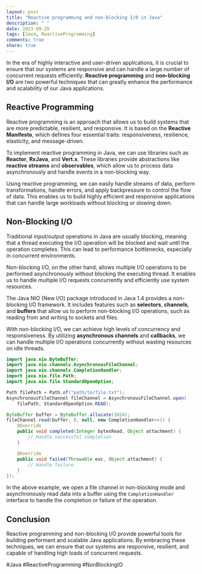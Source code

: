 ```yaml
---
layout: post
title: "Reactive programming and non-blocking I/O in Java"
description: " "
date: 2023-09-29
tags: [Java, ReactiveProgramming]
comments: true
share: true
---
```


In the era of highly interactive and user-driven applications, it is crucial to ensure that our systems are responsive and can handle a large number of concurrent requests efficiently. **Reactive programming** and **non-blocking I/O** are two powerful techniques that can greatly enhance the performance and scalability of our Java applications.

## Reactive Programming

Reactive programming is an approach that allows us to build systems that are more predictable, resilient, and responsive. It is based on the **Reactive Manifesto**, which defines four essential traits: responsiveness, resilience, elasticity, and message-driven.

To implement reactive programming in Java, we can use libraries such as **Reactor**, **RxJava**, and **Vert.x**. These libraries provide abstractions like **reactive streams** and **observables**, which allow us to process data asynchronously and handle events in a non-blocking way.

Using reactive programming, we can easily handle streams of data, perform transformations, handle errors, and apply backpressure to control the flow of data. This enables us to build highly efficient and responsive applications that can handle large workloads without blocking or slowing down.

## Non-Blocking I/O

Traditional input/output operations in Java are usually blocking, meaning that a thread executing the I/O operation will be blocked and wait until the operation completes. This can lead to performance bottlenecks, especially in concurrent environments.

Non-blocking I/O, on the other hand, allows multiple I/O operations to be performed asynchronously without blocking the executing thread. It enables us to handle multiple I/O requests concurrently and efficiently use system resources.

The Java NIO (New I/O) package introduced in Java 1.4 provides a non-blocking I/O framework. It includes features such as **selectors**, **channels**, and **buffers** that allow us to perform non-blocking I/O operations, such as reading from and writing to sockets and files.

With non-blocking I/O, we can achieve high levels of concurrency and responsiveness. By utilizing **asynchronous channels** and **callbacks**, we can handle multiple I/O operations concurrently without wasting resources on idle threads.

```java
import java.nio.ByteBuffer;
import java.nio.channels.AsynchronousFileChannel;
import java.nio.channels.CompletionHandler;
import java.nio.file.Path;
import java.nio.file.StandardOpenOption;

Path filePath = Path.of("path/to/file.txt");
AsynchronousFileChannel fileChannel = AsynchronousFileChannel.open(
    filePath, StandardOpenOption.READ);

ByteBuffer buffer = ByteBuffer.allocate(1024);
fileChannel.read(buffer, 0, null, new CompletionHandler<>() {
    @Override
    public void completed(Integer bytesRead, Object attachment) {
        // Handle successful completion
    }

    @Override
    public void failed(Throwable exc, Object attachment) {
        // Handle failure
    }
});
```

In the above example, we open a file channel in non-blocking mode and asynchronously read data into a buffer using the `CompletionHandler` interface to handle the completion or failure of the operation.

## Conclusion

Reactive programming and non-blocking I/O provide powerful tools for building performant and scalable Java applications. By embracing these techniques, we can ensure that our systems are responsive, resilient, and capable of handling high loads of concurrent requests.

#Java #ReactiveProgramming #NonBlockingIO